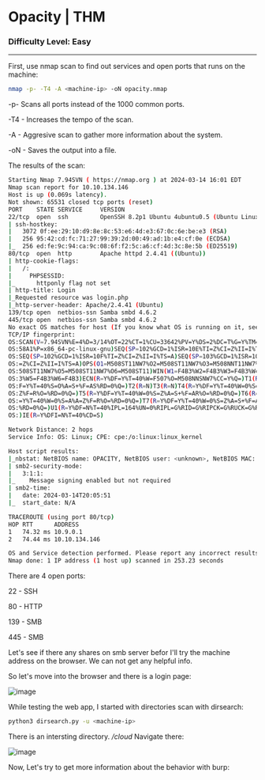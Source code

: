 # Opacity | THM
### Difficulty Level: Easy
----------------------------------

First, use nmap scan to find out services and open ports that runs on the machine:

```bash
nmap -p- -T4 -A <machine-ip> -oN opacity.nmap
```

-p- Scans all ports instead of the 1000 common ports.

-T4 - Increases the tempo of the scan.

-A - Aggresive scan to gather more information about the system.

-oN - Saves the output into a file.

The results of the scan:

```bash
Starting Nmap 7.94SVN ( https://nmap.org ) at 2024-03-14 16:01 EDT
Nmap scan report for 10.10.134.146
Host is up (0.069s latency).
Not shown: 65531 closed tcp ports (reset)
PORT    STATE SERVICE     VERSION
22/tcp  open  ssh         OpenSSH 8.2p1 Ubuntu 4ubuntu0.5 (Ubuntu Linux; protocol 2.0)
| ssh-hostkey: 
|   3072 0f:ee:29:10:d9:8e:8c:53:e6:4d:e3:67:0c:6e:be:e3 (RSA)
|   256 95:42:cd:fc:71:27:99:39:2d:00:49:ad:1b:e4:cf:0e (ECDSA)
|_  256 ed:fe:9c:94:ca:9c:08:6f:f2:5c:a6:cf:4d:3c:8e:5b (ED25519)
80/tcp  open  http        Apache httpd 2.4.41 ((Ubuntu))
| http-cookie-flags: 
|   /: 
|     PHPSESSID: 
|_      httponly flag not set
| http-title: Login
|_Requested resource was login.php
|_http-server-header: Apache/2.4.41 (Ubuntu)
139/tcp open  netbios-ssn Samba smbd 4.6.2
445/tcp open  netbios-ssn Samba smbd 4.6.2
No exact OS matches for host (If you know what OS is running on it, see https://nmap.org/submit/ ).
TCP/IP fingerprint:
OS:SCAN(V=7.94SVN%E=4%D=3/14%OT=22%CT=1%CU=33642%PV=Y%DS=2%DC=T%G=Y%TM=65F3
OS:58A1%P=x86_64-pc-linux-gnu)SEQ(SP=102%GCD=1%ISR=10E%TI=Z%CI=Z%II=I%TS=A)
OS:SEQ(SP=102%GCD=1%ISR=10F%TI=Z%CI=Z%II=I%TS=A)SEQ(SP=103%GCD=1%ISR=10E%TI
OS:=Z%CI=Z%II=I%TS=A)OPS(O1=M508ST11NW7%O2=M508ST11NW7%O3=M508NNT11NW7%O4=M
OS:508ST11NW7%O5=M508ST11NW7%O6=M508ST11)WIN(W1=F4B3%W2=F4B3%W3=F4B3%W4=F4B
OS:3%W5=F4B3%W6=F4B3)ECN(R=Y%DF=Y%T=40%W=F507%O=M508NNSNW7%CC=Y%Q=)T1(R=Y%D
OS:F=Y%T=40%S=O%A=S+%F=AS%RD=0%Q=)T2(R=N)T3(R=N)T4(R=Y%DF=Y%T=40%W=0%S=A%A=
OS:Z%F=R%O=%RD=0%Q=)T5(R=Y%DF=Y%T=40%W=0%S=Z%A=S+%F=AR%O=%RD=0%Q=)T6(R=Y%DF
OS:=Y%T=40%W=0%S=A%A=Z%F=R%O=%RD=0%Q=)T7(R=Y%DF=Y%T=40%W=0%S=Z%A=S+%F=AR%O=
OS:%RD=0%Q=)U1(R=Y%DF=N%T=40%IPL=164%UN=0%RIPL=G%RID=G%RIPCK=G%RUCK=G%RUD=G
OS:)IE(R=Y%DFI=N%T=40%CD=S)

Network Distance: 2 hops
Service Info: OS: Linux; CPE: cpe:/o:linux:linux_kernel

Host script results:
|_nbstat: NetBIOS name: OPACITY, NetBIOS user: <unknown>, NetBIOS MAC: <unknown> (unknown)
| smb2-security-mode: 
|   3:1:1: 
|_    Message signing enabled but not required
| smb2-time: 
|   date: 2024-03-14T20:05:51
|_  start_date: N/A

TRACEROUTE (using port 80/tcp)
HOP RTT      ADDRESS
1   74.32 ms 10.9.0.1
2   74.44 ms 10.10.134.146

OS and Service detection performed. Please report any incorrect results at https://nmap.org/submit/ .
Nmap done: 1 IP address (1 host up) scanned in 253.23 seconds
```

There are 4 open ports:

22 - SSH

80 - HTTP

139 - SMB

445 - SMB

Let's see if there any shares on smb server befor I'll try the machine address on the browser.
We can not get any helpful info.

So let's move into the browser and there is a login page:

![image](https://cdn-images-1.medium.com/max/1000/1*p8Orakd7YW4KAXtvtWPEcw.png)

While testing the web app, I started with directories scan with dirsearch: 

```bash
python3 dirsearch.py -u <machine-ip>
```

There is an intersting directory. */cloud*
Navigate there:

![image](https://cdn-images-1.medium.com/max/1000/1*ykpbEERdhg-i09w0aF8T1Q.png)


Now, Let's try to get more information about the behavior with burp:





















